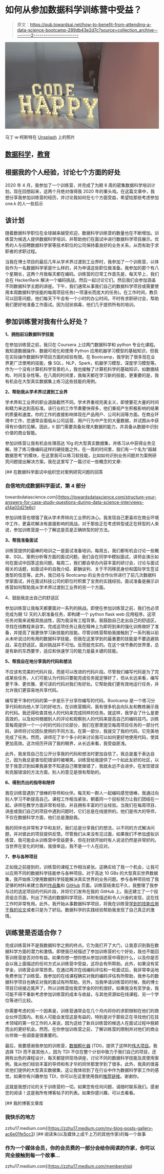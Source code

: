 # 如何从参加数据科学训练营中受益？

> 原文：<https://pub.towardsai.net/how-to-benefit-from-attending-a-data-science-bootcamp-289db43e2d7c?source=collection_archive---------2----------------------->

![](img/24ab74f01ba00e92792ed57b75bd7b54.png)

马丁·w·柯斯特在 [Unsplash](https://unsplash.com/s/photos/coding?utm_source=unsplash&utm_medium=referral&utm_content=creditCopyText) 上的照片

## [数据科学](https://towardsai.net/p/category/data-science)，[教育](https://towardsai.net/p/category/education)

## 根据我的个人经验，讨论七个方面的好处

2020 年 4 月，我参加了一个训练营，并完成了为期 8 周的密集数据科学培训计划。现在回想起来，这两个月绝对值得我 2020 年的重头戏。在这篇文章中，我想分享我参加训练营的经历，并讨论我如何在七个方面受益，希望给那些考虑参加 one.k 的人一些启示

## 该计划

随着数据科学职位在全球越来越受欢迎，数据科学训练营的数量也在不断增加。训练营为候选人提供数据科学培训，并帮助他们在面试中进行数据科学项目展示。优秀的人与招聘数据科学家等技术职位的公司保持着良好的业务关系，从而有助于求职者的求职过程。

当我在博士项目的最后几年从学术界过渡到工业界时，我参加了一个训练营，以体验作为一名数据科学家是什么样的，并为申请这些职位做准备。我参加的那个有八个星期长，这两个月我每天都在编码。训练营的日常工作首先是，每天早上，我们会在 HackerRank 解决一个编码挑战，然后一起讨论它们。然后我们会参加涵盖不同数据科学主题的讲座。下午，我们通常从事我们自己的数据科学项目或需要使用本周数据科学技能的每周项目任务(一项漫长而庞大的任务)。在工作时间，教员可以回答问题，他们每天下午会有一个小时的办公时间。不时有求职研讨会，帮助我们更好地准备工作面试。因为冠状病毒，他们几乎提供所有的培训。

## 参加训练营对我有什么好处？

**1、拥抱前沿数据科学技能**

在参加训练营之前，我只在 Coursera 上过两门数据科学和 python 专业化课程。我知道数据操作、数据可视化和使用 Python 应用机器学习模型的基础知识，但我在实际操作数据科学项目方面的经验有限。在 Bootcamp，我学到了很多现在业界更广泛使用的技能，像 SQL，NLP，Spark，机器学习模型，深度学习模型等。作为一个没有计算机科学背景的人，我也接触了计算机科学的基础知识，如数据结构、时间复杂性等。在八周的时间里，我每天都在学习新的技能，更重要的是，我有机会在大型真实数据集上练习这些技能的用例。

**2、帮助我从学术界过渡到工业界**

学术界和工业界的职业道路截然不同。学术界重视完美主义，即使要花大量的时间和精力来达到高标准。该行业的工作节奏要快得多，他们重视产生积极影响的结果的质量和速度。你的工作的直接影响体现在产品用户、公司利润等方面。在商业环境中工作，您通常会面临从公司运营、用户行为中产生的大量数据，并试图从中获得有价值的见解。因此，it 部门需要具备处理大数据的能力，并具备从数据中识别价值的商业智能。

参加训练营让我有机会处理高达 10g 的大型真实数据集，并练习从中获得业务见解。除了练习像编码这样的硬技能之外，在一周的时间里，我们有一个名为“超越数据思考”的模块，在这里我可以练习软技能，比如如何识别业务问题并为案例研究问题提出解决方案。我在这里写了一篇讨论一些概念的文章:

[](https://towardsdatascience.com/structure-your-answers-for-case-study-questions-during-data-science-interviews-a14a02d21e6c) [## 在数据科学面试中组织您对案例研究问题的回答

### 自信地完成数据科学面试，第 4 部分

towardsdatascience.com](https://towardsdatascience.com/structure-your-answers-for-case-study-questions-during-data-science-interviews-a14a02d21e6c) 

参加训练营也增强了我从学术界转向工业界的决心。我发现自己更喜欢在商业环境中工作，更喜欢解决有直接影响的挑战。对于那些正在考虑转型或正在转型的人来说，参加训练营是一个了解这是否是正确转型的好方法。

**3、帮我准备面试**

训练营提供的最棒的培训之一是面试准备培训。每周五，我们都有机会讨论一些概率、SQL、案例分析等方面的面试问题。我们会在同学中模拟面试，讲师会演示如何在面试中回答这些问题。每周二，我们都会举办内容丰富的研讨会，讨论与面试相关的话题，如面试中的自我介绍、薪酬谈判、关于不同移民身份和国际学生签证类型的信息等。此外，我已经与 Bootcamp 的业务合作伙伴进行了前几次数据科学家面试，并在面试科技公司的职位时积累了宝贵的实践经验。面试准备是展示训练营如何帮助我从学术界过渡到工业界的另一个方面。

4、鼓励我走出自己的舒适区

参加训练营让我每天都要面对一系列的挑战。即使在参加训练营之前，我们也必须完成为期 12 天的入职准备任务，即构建一个 python flask web 应用程序。这项任务对我来说极具挑战性，因为我没有工程背景。我鼓励自己走出自己的舒适区，寻找在线教程来自学。完成这项任务让我在精神上为即将到来的强化训练做好了准备，并提高了我更快学习新技能的技能。尽管训练营帮助我接触到了一系列我以前从未听说过的有用的数据科学技能，但我在这里学到的最重要的技能是不要逃避挑战，呆在舒适区。面对挑战并不可怕。反而挺充实的。在这个快节奏的世界里，总是有新的东西要学，适应和快速学习的能力是最关键的技能。

**5、帮我自在地分享我的代码和想法**

不应该有完美的代码片段，而是可以改进的代码片段。尽管我们编写代码是为了完成某些任务，人们可能认为代码只要能完成任务就足够好了，但从长远来看，编写更干净、更优雅、更可读的代码对我们有好处。它帮助我们更有效地运行任务，并允许我们更容易地共享代码。

编写更干净的代码的第一步是乐于分享你编写的代码。Bootcamp 是一个练习分享代码和向他人学习的好地方。在训练营期间，我有很多机会向队友和教练展示我的代码。我还得检查其他人的代码来完成同样的任务。就这样，我学会了什么是更高效的，以及如何根据别人的评论和观察别人的代码来提高自己的编码技巧。训练营每周提供一个一小时的代码讨论部分，我们在那里提交每周项目任务的一部分代码，讲师将讨论团队使用的不同方法。在第一部分，我提交了我的代码，它完美地完成了任务。然而，讲师花了半个多小时来讨论我可以如何更好地使用代码，使其更加高效。这次经历开阔了我的眼界，从长远来看，我受益匪浅。

此外，我发现自己在公开分享我的代码和想法时更加自信了。我总是羞于表达自己，因为我总是害怕犯错误时被嘲笑。训练营给我提供了一个如此友好的社区，以至于我意识到如果我甚至不知道自己哪里做错了，我就永远不会进步。在发现错误和克服错误的方法方面，别人的意见是很有帮助的。

**6、得到杰出的指导和陪伴**

我在训练营遇到了很棒的导师和伙伴。每天和一群人一起编码感觉很棒，我通过向别人学习不断提高自己。课程工作相当紧张，朝着同一个目标努力让我们团结在一起。讲师在教学方面非常有经验，并且拥有丰富的行业经验。当我们在每周项目、讲座或我们自己的项目中遇到问题时，它们总是在线提供的。他们是伟大的导师，不仅在数据科学方面，他们总是激励我。

我的同伴也非常有才华和友好。我们总是分享我们的想法，以不同的方式解决问题，并对彼此的项目提供反馈。尽管我们从来没有见过面，如果我们不参加虚拟训练营，我可能会从训练营中受益更多，但在封锁开始时有人说话仍然是非常好的。当世界在变化的时候，我很幸运，我不是一个人在应对。

**7、参与各种项目**

正如我之前提到的，训练营的课程工作相当紧张。这确实给了我一个机会，让我可以应用不同的数据科学技能参与各种项目。对于高达 10 GBs 的大型真实世界数据集，我开始练习使用数据科学技能解决真实世界的业务问题。参与各种项目给了我足够的材料来建立我的[作品集](https://zijing0926.github.io/Portfolio/)和 [GitHub](https://github.com/zijing0926) 页面。训练营结束后不久，我整理了我参与过的选定项目的代码片段，并将它们发布在我的 GitHub 上。我还建立了一个投资组合页面，列出了所选的数据科学项目，并附有描述和令人兴奋的发现，这在找工作时非常有用。此外，我开始从事数据科学项目，将我在训练营[学到的技能应用于我的论文](https://towardsdatascience.com/a-step-by-step-tutorial-for-conducting-sentiment-analysis-a7190a444366)或者只是为了好玩。数据科学的实践经验帮助我发现了自己真正的激情。

## 训练营是否适合你？

完成训练营并不是我数据科学之旅的终点。它为我打开了大门，让我意识到我在数据科学方面的潜力和激情。即使我已经描述了参加训练营的七个好处，我也不能回答训练营是否对你有益。如果你想一想你想从参加训练营中得到什么，以及你是否会以我上面描述的任何方式从训练营中受益，这将会有所帮助。此外，如果没有奖学金，训练营会非常昂贵。在通过两次在线编码评估和一轮面试后，我非常幸运地免费参加了训练营。我参加的在线课程确实对我的编码评估有所帮助，我参与的数据科学项目也确实对我的面试有所帮助。另外，当我申请训练营的时候，我的博士项目已经接近尾声了，所以训练营给我奖学金的时机很好。如果我没有奖学金，我可能不得不重新考虑参加训练营的成本与收益，与其他资源如在线课程、另一个学位等进行比较。

你需要考虑的另一个因素是，训练营通常会在几个月内将你的求职限制在他们的商业伙伴范围内。有些人可能会发现这是有益的，特别是对于那些正在寻找他们在技术领域的第一份工作的人来说，因为这给了新兵训练营的候选人在面试过程中脱颖而出的更好机会。然而，在你参加训练营之前，了解训练营的限制并对他们的商业伙伴做一些调查是很重要的。

最后，我要感谢我参加的训练营，[数据孵化器](https://www.thedataincubator.com/) (TDI)，提供了这样的[伟大项目](https://www.thedataincubator.com/static/pdf/fellowship_program_infographic.pdf)。我选择 TDI 而不是其他人，因为 TDI 不仅在整个计划中致力于我们自己的项目，还拥有出色的课程设计，每天都提供现场讲座，讨论不同的数据科学技能及其使用案例。我从他们经验丰富的导师和有才华的同伴那里学到了很多。此外，我真的很喜欢他们提供的大型真实数据集，这让我体验到了在行业中作为数据科学家工作的感觉。如果你有兴趣参加 TDI，你可以在这里使用我的[推荐链接](https://pragmaticinstitute.referralrock.com/l/1ZIJINGZHU28/)。谢谢你。

这就是我想讨论的关于训练营的一切。如果您有任何问题，请随时联系我们。感谢您的阅读！这是我所有博客帖子的列表。如果你感兴趣，可以去看看。

[](https://zzhu17.medium.com/my-blog-posts-gallery-ac6e01fe5cc3) [## 我的博客文章库

### 我快乐的地方

zzhu17.medium.com](https://zzhu17.medium.com/my-blog-posts-gallery-ac6e01fe5cc3) [](https://zzhu17.medium.com/membership) [## 阅读朱(以及媒体上成千上万的其他作家)的每一个故事

### 作为一个媒体会员，你的会员费的一部分会给你阅读的作家，你可以完全接触到每一个故事…

zzhu17.medium.com](https://zzhu17.medium.com/membership)